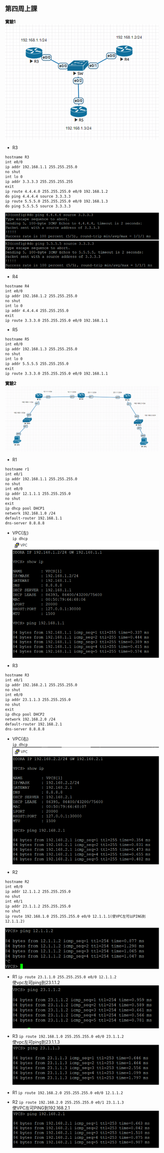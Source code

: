 ## 第四周上課
**實驗1**
![1](1.PNG)

- R3  
```
hostname R3
int e0/0
ip addr 192.168.1.1 255.255.255.0
no shut
int lo 0
ip addr 3.3.3.3 255.255.255.255
exit 
ip route 4.4.4.0 255.255.255.0 e0/0 192.168.1.2
do ping 4.4.4.4 source 3.3.3.3
ip route 5.5.5.0 255.255.255.0 e0/0 192.168.1.3
do ping 5.5.5.5 source 3.3.3.3
```
![2](2.PNG)
![3](3.PNG)
- R4 
```
hostname R4
int e0/0
ip addr 192.168.1.2 255.255.255.0
no shut
int lo 0
ip addr 4.4.4.4 255.255.255.0
exit 
ip route 3.3.3.0 255.255.255.0 e0/0 192.168.1.1
```

- R5 
```
hostname R5
int e0/0
ip addr 192.168.1.3 255.255.255.0
no shut
int lo 0
ip addr 5.5.5.5 255.255.255.0
exit 
ip route 3.3.3.0 255.255.255.0 e0/0 192.168.1.1
```

**實驗2**
![4](4.PNG)  
* R1
```
hostname r1
int e0/1
ip addr 192.168.1.1 255.255.255.0
no shut 
int e0/0
ip addr 12.1.1.1 255.255.255.0
no shut
exit
ip dhcp pool DHCP1
network 192.168.1.0 /24
default-router 192.168.1.1
dns-server 8.8.8.8
```
- VPC(左)  
`ip dhcp`
![5](5.PNG)

* R3
```
hostname R3
int e0/1
ip addr 192.168.2.1 255.255.255.0
no shut 
int e0/0
ip addr 23.1.1.3 255.255.255.0
no shut
exit
ip dhcp pool DHCP2
network 192.168.2.0 /24
default-router 192.168.2.1
dns-server 8.8.8.8
```
- VPC(右)  
`ip dhcp`
![6](6.PNG)

* R2
```
hostname R2
int e0/0
ip addr 12.1.1.2 255.255.255.0
no shut 
int e0/1
ip addr 23.1.1.2 255.255.255.0
no shut
ip route 192.168.1.0 255.255.255.0 e0/0 12.1.1.1(使VPC左可以PING到12.1.1.2)
```
![7](7.PNG)

- R1
`ip route 23.1.1.0 255.255.255.0 e0/0 12.1.1.2`  
使vpc左可ping到23.1.1.2
![8](8.PNG)
- R3
`ip route 192.168.1.0 255.255.255.0 e0/0 23.1.1.2`  
使vpc左可ping到23.1.1.3
![9](9.PNG)

- R1
`ip route 192.168.2.0 255.255.255.0 e0/0 12.1.1.2` 
- R2
`ip route 192.168.2.0 255.255.255.0 e0/1 23.1.1.3`  
使VPC左可PING到192.168.2.1
![10](10.PNG)
